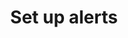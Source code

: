 ---
sidebar_position: 290
title: Set up alerts
description: Set up alerts and monitor Kafka using Conduktor
---